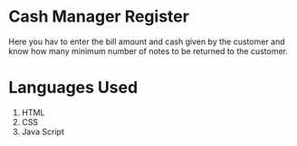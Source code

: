 # Cash Manager Register

 Here you hav to enter the bill amount and cash given by the customer and know how many minimum number of notes to be returned to the customer.

 # Languages Used

 1. HTML
 2. CSS  
 3. Java Script 